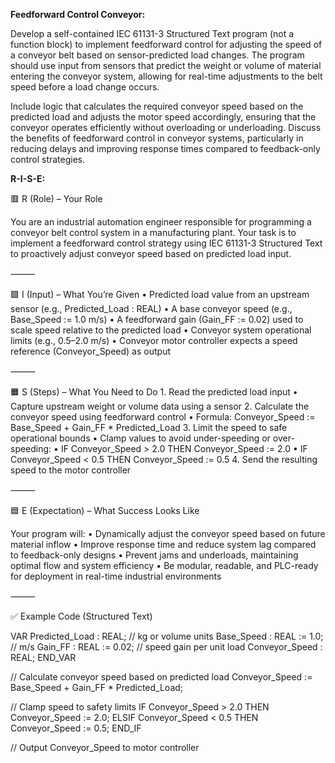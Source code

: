 **Feedforward Control Conveyor:**

Develop a self-contained IEC 61131-3 Structured Text program (not a function block) to implement feedforward control for adjusting the speed of a conveyor belt based on sensor-predicted load changes. The program should use input from sensors that predict the weight or volume of material entering the conveyor system, allowing for real-time adjustments to the belt speed before a load change occurs.

Include logic that calculates the required conveyor speed based on the predicted load and adjusts the motor speed accordingly, ensuring that the conveyor operates efficiently without overloading or underloading. Discuss the benefits of feedforward control in conveyor systems, particularly in reducing delays and improving response times compared to feedback-only control strategies.


**R-I-S-E:**

🟥 R (Role) – Your Role

You are an industrial automation engineer responsible for programming a conveyor belt control system in a manufacturing plant. Your task is to implement a feedforward control strategy using IEC 61131-3 Structured Text to proactively adjust conveyor speed based on predicted load input.

⸻

🟩 I (Input) – What You’re Given
	•	Predicted load value from an upstream sensor (e.g., Predicted_Load : REAL)
	•	A base conveyor speed (e.g., Base_Speed := 1.0 m/s)
	•	A feedforward gain (Gain_FF := 0.02) used to scale speed relative to the predicted load
	•	Conveyor system operational limits (e.g., 0.5–2.0 m/s)
	•	Conveyor motor controller expects a speed reference (Conveyor_Speed) as output

⸻

🟧 S (Steps) – What You Need to Do
	1.	Read the predicted load input
	•	Capture upstream weight or volume data using a sensor
	2.	Calculate the conveyor speed using feedforward control
	•	Formula: Conveyor_Speed := Base_Speed + Gain_FF * Predicted_Load
	3.	Limit the speed to safe operational bounds
	•	Clamp values to avoid under-speeding or over-speeding:
	•	IF Conveyor_Speed > 2.0 THEN Conveyor_Speed := 2.0
	•	IF Conveyor_Speed < 0.5 THEN Conveyor_Speed := 0.5
	4.	Send the resulting speed to the motor controller

⸻

🟦 E (Expectation) – What Success Looks Like

Your program will:
	•	Dynamically adjust the conveyor speed based on future material inflow
	•	Improve response time and reduce system lag compared to feedback-only designs
	•	Prevent jams and underloads, maintaining optimal flow and system efficiency
	•	Be modular, readable, and PLC-ready for deployment in real-time industrial environments

⸻

✅ Example Code (Structured Text)

VAR
    Predicted_Load : REAL;         // kg or volume units
    Base_Speed : REAL := 1.0;      // m/s
    Gain_FF : REAL := 0.02;        // speed gain per unit load
    Conveyor_Speed : REAL;
END_VAR

// Calculate conveyor speed based on predicted load
Conveyor_Speed := Base_Speed + Gain_FF * Predicted_Load;

// Clamp speed to safety limits
IF Conveyor_Speed > 2.0 THEN
    Conveyor_Speed := 2.0;
ELSIF Conveyor_Speed < 0.5 THEN
    Conveyor_Speed := 0.5;
END_IF

// Output Conveyor_Speed to motor controller
